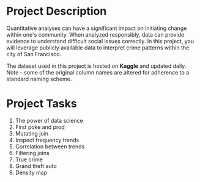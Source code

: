 # Project Description
Quantitative analyses can have a significant impact on initiating change within one's community. When analyzed responsibly, data can provide evidence to understand difficult social issues correctly. In this project, you will leverage publicly available data to interpret crime patterns within the city of San Francisco.

The dataset used in this project is hosted on **Kaggle** and updated daily. Note - some of the original column names are altered for adherence to a standard naming scheme.

# Project Tasks
1. The power of data science
2. First poke and prod
3. Mutating join
4. Inspect frequency trends
5. Correlation between trends
6. Filtering joins
7. True crime
8. Grand theft auto
9. Density map

